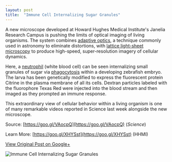 ```yaml
---
layout: post
title:  "Immune Cell Internalizing Sugar Granules"
---
```


A new microscope developed at Howard Hughes Medical Institute's Janelia Research Campus is pushing the limits of optical imaging of living organisms. The system combines [adaptive optics](https://en.wikipedia.org/wiki/Adaptive_optics), a technique commonly used in astronomy to eliminate distortions, with [lattice light-sheet microscopy](https://en.wikipedia.org/wiki/Lattice_light-sheet_microscopy) to produce high-speed, super-resolution imagery of cellular dynamics.

Here, a [neutrophil](https://en.wikipedia.org/wiki/Neutrophil) (white blood cell) can be seen internalizing small granules of sugar via [phagocytosis](https://en.wikipedia.org/wiki/Phagocytosis) within a developing zebrafish embryo. The larva has been genetically modified to express the fluorescent protein Citrine in the plasma membrane of all its cells. Dextran particles labeled with the fluorophore Texas Red were injected into the blood stream and then imaged as they prompted an immune response.

This extraordinary view of cellular behavior within a living organism is one of many remarkable videos reported in Science last week alongside the new microscope.

Source: [https://goo.gl/VAocpQ](https://goo.gl/VAocpQ) (_Science_)

Learn More: [https://goo.gl/XHYSst](https://goo.gl/XHYSst) (HHMI)

[View Original Post on Google+](https://plus.google.com/+ColinSullender/posts/jFcyAvQkrwA)

![Immune Cell Internalizing Sugar Granules](/assets/img/2018-04-26-Immune-Cell-Sugar.gif)
